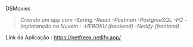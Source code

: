 DSMovies

>  *Criando um app  com 
    -Spring
    -React
    -Postman
    -PostgreeSQL
    -H2
    -Implatanção na Nuvem :
    -HEROKU (backend)
    -Netlify (frontend)*

Link da Aplicação : https://netfreex.netlify.app/









